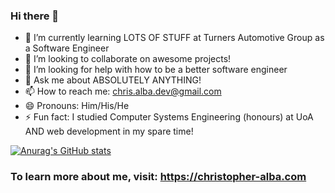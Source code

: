 ### Hi there 👋

<!-- - 🔭 I’m currently working on an e commerce website and a chess game! -->
- 🌱 I’m currently learning LOTS OF STUFF at Turners Automotive Group as a Software Engineer
- 👯 I’m looking to collaborate on awesome projects!
- 🤔 I’m looking for help with how to be a better software engineer
- 💬 Ask me about ABSOLUTELY ANYTHING!
- 📫 How to reach me: chris.alba.dev@gmail.com 
- 😄 Pronouns: Him/His/He 
- ⚡ Fun fact: I studied Computer Systems Engineering (honours) at UoA AND web development in my spare time!

[![Anurag's GitHub stats](https://github-readme-stats.vercel.app/api?username=christopher-alba)](https://github.com/anuraghazra/github-readme-stats)

### To learn more about me, visit: https://christopher-alba.com
<!--
**christopher-alba/christopher-alba** is a ✨ _special_ ✨ repository because its `README.md` (this file) appears on your GitHub profile.


-->
